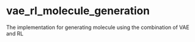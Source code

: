 # vae_rl_molecule_generation
The implementation for generating molecule using the combination of VAE and RL
